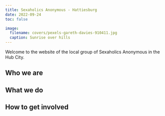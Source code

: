 ```yaml
---
title: Sexaholics Anonymous - Hattiesburg 
date: 2022-09-24
toc: false

image:
  filename: covers/pexels-gareth-davies-910411.jpg
  caption: Sunrise over hills
---
```


Welcome to the website of the local group of Sexaholics Anonymous in the Hub City. 

## Who we are

## What we do

## How to get involved
